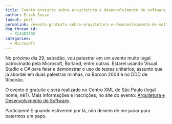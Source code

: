 ```yaml
---
title: Evento gratuito sobre arquitetura e desenvolvimento de software em SP
author: Erick Sasse
layout: post
permalink: /evento-gratuito-sobre-arquitetura-e-desenvolvimento-de-software-em-sp/
dsq_thread_id:
  - 314407492
categories:
  - Microsoft
---
```

No pr&oacute;ximo dia 29, sabad&atilde;o, vou palestrar em um evento muito legal patrocinado pela Microsoft, Borland, entre outras. Estarei usando Visual Studio e C# para falar e demonstrar o uso de testes unit&aacute;rios, assunto que j&aacute; abordei em duas palestras minhas, na Borcon 2004 e no DDD de Ribeir&atilde;o. 

O evento &eacute; gratuito e ser&aacute; realizado no Centro XML de S&atilde;o Paulo (legal nome, n&eacute;?). Mais informa&ccedil;&otilde;es e inscri&ccedil;&otilde;es, no site do evento: [Arquitetura e Desenvolvimento de Software][1].

Participem! E quando estiverem por l&aacute;, n&atilde;o deixem de me parar para batermos um papo.

 [1]: http://www.linhadecodigo.com.br/eventos/terceiros/des_software/default.asp